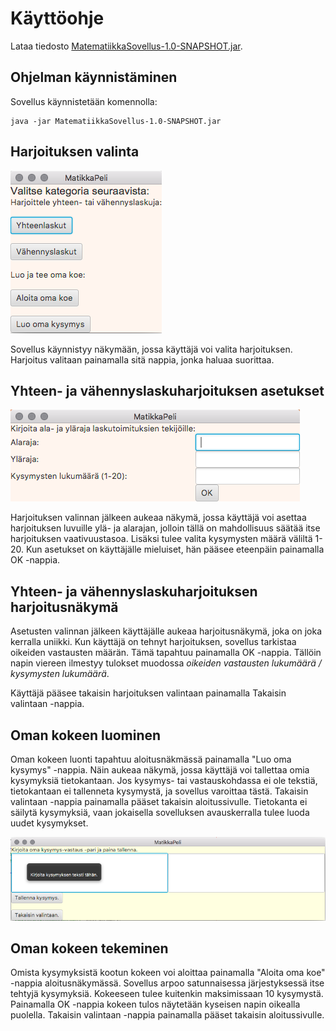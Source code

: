 # Käyttöohje

Lataa tiedosto [MatematiikkaSovellus-1.0-SNAPSHOT.jar](https://github.com/heiniauvinen/ot-harjoitustyo/releases/tag/Viikko5).

## Ohjelman käynnistäminen

Sovellus käynnistetään komennolla:
```
java -jar MatematiikkaSovellus-1.0-SNAPSHOT.jar
```

## Harjoituksen valinta

![Valintanäkymä](kuvat/valikko.png)

Sovellus käynnistyy näkymään, jossa käyttäjä voi valita harjoituksen. 
Harjoitus valitaan painamalla sitä nappia, jonka haluaa suorittaa.

## Yhteen- ja vähennyslaskuharjoituksen asetukset

![Asetukset](kuvat/valintanäkymä.png)

Harjoituksen valinnan jälkeen aukeaa näkymä, jossa käyttäjä voi asettaa 
harjoituksen luvuille ylä- ja alarajan, jolloin tällä on mahdollisuus 
säätää itse harjoituksen vaativuustasoa. Lisäksi tulee valita kysymysten määrä 
väliltä 1-20. Kun asetukset on käyttäjälle mieluiset, hän pääsee eteenpäin painamalla OK -nappia.

## Yhteen- ja vähennyslaskuharjoituksen harjoitusnäkymä

Asetusten valinnan jälkeen käyttäjälle aukeaa harjoitusnäkymä, joka on joka kerralla 
uniikki. Kun käyttäjä on tehnyt harjoituksen, sovellus tarkistaa oikeiden vastausten määrän.
Tämä tapahtuu painamalla OK -nappia. Tällöin napin viereen ilmestyy tulokset muodossa 
_oikeiden vastausten lukumäärä / kysymysten lukumäärä_.

Käyttäjä pääsee takaisin harjoituksen valintaan painamalla Takaisin valintaan -nappia.
 
## Oman kokeen luominen


Oman kokeen luonti tapahtuu aloitusnäkmässä painamalla "Luo oma kysymys" -nappia.
Näin aukeaa näkymä, jossa käyttäjä voi tallettaa omia kysymyksiä tietokantaan. 
Jos kysymys- tai vastauskohdassa ei ole tekstiä, tietokantaan ei tallenneta kysymystä, ja sovellus varoittaa tästä.
Takaisin valintaan -nappia painamalla pääset takaisin aloitussivulle.
Tietokanta ei säilytä kysymyksiä, vaan jokaisella sovelluksen avauskerralla tulee luoda uudet kysymykset.

![Kysymyksen luominen](kuvat/omakysymys.png)

## Oman kokeen tekeminen

Omista kysymyksistä kootun kokeen voi aloittaa painamalla "Aloita oma koe" -nappia aloitusnäkymässä.
Sovellus arpoo satunnaisessa järjestyksessä itse tehtyjä kysymyksiä. Kokeeseen tulee kuitenkin
maksimissaan 10 kysymystä. 
Painamalla OK -nappia kokeen tulos näytetään kyseisen napin oikealla puolella. 
Takaisin valintaan -nappia painamalla pääset takaisin aloitussivulle.

